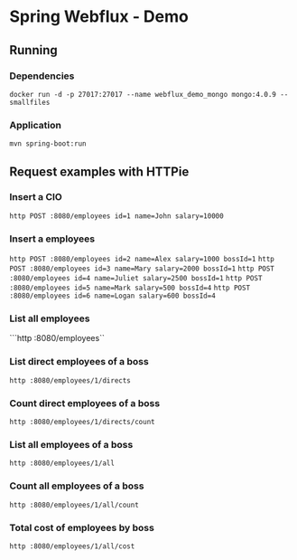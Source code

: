 # Spring Webflux - Demo
## Running
### Dependencies
```docker run -d -p 27017:27017 --name webflux_demo_mongo mongo:4.0.9 --smallfiles```

### Application
```mvn spring-boot:run```

## Request examples with HTTPie
### Insert a CIO
```http POST :8080/employees id=1 name=John salary=10000```

### Insert a employees
```http POST :8080/employees id=2 name=Alex salary=1000 bossId=1```
```http POST :8080/employees id=3 name=Mary salary=2000 bossId=1```
```http POST :8080/employees id=4 name=Juliet salary=2500 bossId=1```
```http POST :8080/employees id=5 name=Mark salary=500 bossId=4```
```http POST :8080/employees id=6 name=Logan salary=600 bossId=4```

### List all employees
```http :8080/employees``

### List direct employees of a boss
```http :8080/employees/1/directs```

### Count direct employees of a boss
```http :8080/employees/1/directs/count```

### List all employees of a boss
```http :8080/employees/1/all```

### Count all employees of a boss
```http :8080/employees/1/all/count```

### Total cost of employees by boss
```http :8080/employees/1/all/cost```


